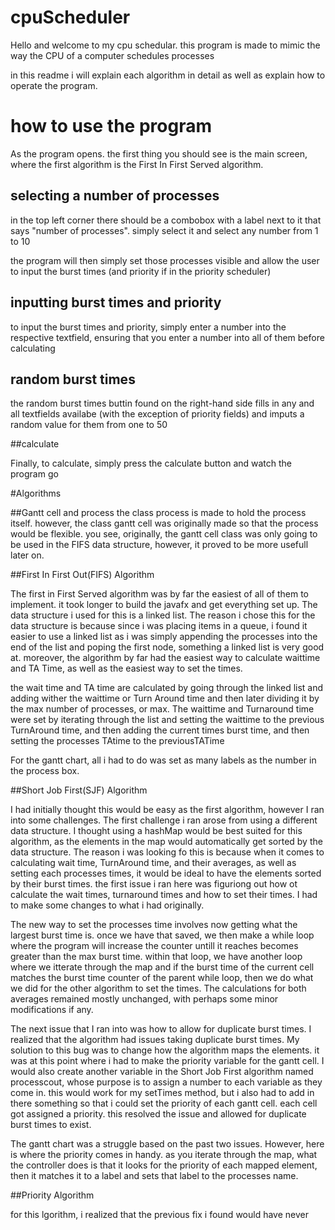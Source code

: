 # cpuScheduler

Hello and welcome to my cpu schedular. this program is made to mimic the way the CPU of a computer schedules processes

in this readme i will explain each algorithm in detail as well as explain how to operate the program. 

# how to use the program

As the program opens. the first thing you should see is the main screen, where the first algorithm is the First In First Served algorithm. 

## selecting a number of processes
in the top left corner there should be a combobox with a label next to it that says "number of processes". simply select it and select any number from 1 to 10

the program will then simply set those processes visible and allow the user to input the burst times (and priority if in the priority scheduler)

## inputting burst times and priority

to input the burst times and priority, simply enter a number into the respective textfield, ensuring that you enter a number into all of them before calculating

## random burst times

the random burst times buttin found on the right-hand side fills in any and all textfields availabe (with the exception of priority fields) and 
imputs a random value for them from one to 50

##calculate

Finally, to calculate, simply press the calculate button and watch the program go


#Algorithms

##Gantt cell and process
the class process is made to hold the process itself. however, the class gantt cell was originally made so that the process would be flexible.
you see, originally, the gantt cell class was only going to be used in the FIFS data structure, however, it proved to be more usefull later on.


##First In First Out(FIFS) Algorithm

The first in First Served algorithm was by far the easiest of all of them to implement. it took longer to build the javafx and get everything set up.
The data structure i used for this is a linked list. The reason i chose this for the data structure is because since i was placing items in a queue,
i found it easier to use a linked list as i was simply appending the processes into the end of the list and poping the first node, something a linked list
is very good at. moreover, the algorithm by far had the easiest way to calculate waittime and TA Time, as well as the easiest way to set the times.

the wait time and TA time are calculated by going through the linked list and adding wither the waittime or Turn Around time and then later dividing it by
the max number of processes, or max. The waittime and Turnaround time were set by iterating through the list and setting the waittime to the previous
TurnAround time, and then adding the current times burst time, and then setting the processes TAtime to the previousTATime

For the gantt chart, all i had to do was set as many labels as the number in the process box. 

##Short Job First(SJF) Algorithm

I had initially thought this would be easy as the first algorithm, however I ran into some challenges. The first challenge i ran arose from using a different 
data structure. I thought using a hashMap would be best suited for this algorithm, as the elements in the map would automatically get sorted by the data
structure. The reason i was looking fo this is because when it comes to calculating wait time, TurnAround time, and their averages, as well as setting each
processes times, it would be ideal to have the elements sorted by their burst times. the first issue i ran here was figuriong out how ot calculate the 
wait times, turnaround times and how to set their times. I had to make some changes to what i had originally.

The new way to set the processes time involves now getting what the largest burst time is. once we have that saved, we then make a while loop where the program will
increase the counter untill it reaches becomes greater than the max burst time. within that loop, we have another loop where we itterate through the map and if the
burst time of the current cell matches the burst time counter of the parent while loop, then we do what we did for the other algorithm to set the times.
The calculations for both averages remained mostly unchanged, with perhaps some minor modifications if any.

The next issue that I ran into was how to allow for duplicate burst times. I realized that the algorithm had issues taking duplicate burst times.
My solution to this bug was to change how the algorithm maps the elements. it was at this point where i had to make the priority variable for the gantt cell.
I would also create another variable in the Short Job First algorithm named processcout, whose purpose is to assign a number to each variable as they come in.
this would work for my setTimes method, but i also had to add in there something so that i could set the priority of each gantt cell.
each cell got assigned a priority. this resolved the issue and allowed for duplicate burst times to exist.

The gantt chart was a struggle based on the past two issues. However, here is where the priority comes in handy. as you iterate through the map, what the controller
does is that it looks for the priority of each mapped element, then it matches it to a label and sets that label to the processes name.

##Priority Algorithm

for this lgorithm, i realized that the previous fix i found would have never
